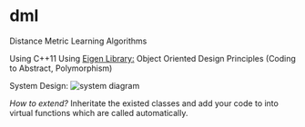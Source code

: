 # dml
Distance Metric Learning Algorithms

Using C++11
Using  [Eigen Library:](http://eigen.tuxfamily.org/index.php?title=Main_Page)
Object Oriented Design Principles (Coding to Abstract, Polymorphism)

System Design: 
![system diagram](https://github.com/minhvvu/dml/blob/master/systemDesign.png "Class Diagram")

*How to extend?*
Inheritate the existed classes and add your code to into virtual functions which are called automatically.

